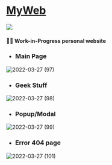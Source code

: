 # [MyWeb](https://vader.social)

![](https://img.shields.io/badge/license-GPL-green)

#### 👨‍🏭 Work-in-Progress personal website

- ### Main Page
![2022-03-27 (97)](https://user-images.githubusercontent.com/61494838/160291365-65440a96-b7bf-419d-a707-5335c3a25857.png)

- ### Geek Stuff
![2022-03-27 (98)](https://user-images.githubusercontent.com/61494838/160291383-37baada3-c581-4581-810b-3834ffa8dce9.png)

- ### Popup/Modal
![2022-03-27 (99)](https://user-images.githubusercontent.com/61494838/160291397-ae91b401-dc70-454a-a4bf-fdfbd21c86c6.png)

- ### Error 404 page
![2022-03-27 (101)](https://user-images.githubusercontent.com/61494838/160291410-639873fa-5292-4e7e-a709-9dd75d7cfe09.png)
